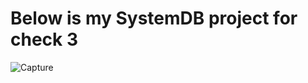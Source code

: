 # Below is my SystemDB project for check 3

![Capture](https://user-images.githubusercontent.com/87142861/150656476-eabafc21-f1d8-49e8-8b73-0613006b617b.PNG)
